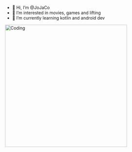 - 👋 Hi, I’m @JoJaCo
- 👀 I’m interested in movies, games and lifting
- 🌱 I’m currently learning kotlin and android dev
<img align="left" alt="Coding" width="400" src="https://res.cloudinary.com/practicaldev/image/fetch/s--WXI5d2Ru--/c_limit%2Cf_auto%2Cfl_progressive%2Cq_66%2Cw_800/https://media1.tenor.com/images/0c34272909ee2a4db5606a014082312b/tenor.gif%3Fitemid%3D15828752">


<!---
JoJaCo/JoJaCo is a ✨ special ✨ repository because its `README.md` (this file) appears on your GitHub profile.
You can click the Preview link to take a look at your changes.
 <img align="right" alt="Coding" width="400" src="https://res.cloudinary.com/practicaldev/image/fetch/s--WXI5d2Ru--/c_limit%2Cf_auto%2Cfl_progressive%2Cq_66%2Cw_800/https://media1.tenor.com/images/0c34272909ee2a4db5606a014082312b/tenor.gif%3Fitemid%3D15828752">




--->
